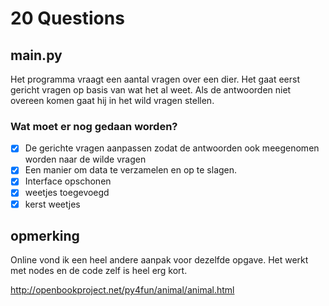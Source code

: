
# 20 Questions
## main.py
Het programma vraagt een aantal vragen over een dier. 
Het gaat eerst gericht vragen op basis van wat het al weet.
Als de antwoorden niet overeen komen gaat hij in het wild
vragen stellen.

### Wat moet er nog gedaan worden?
- [x] De gerichte vragen aanpassen zodat de antwoorden ook meegenomen
worden naar de wilde vragen
- [x] Een manier om data te verzamelen en op te slagen.
- [x] Interface opschonen
- [x] weetjes toegevoegd
- [x] kerst weetjes 

## opmerking
Online vond ik een heel andere aanpak voor dezelfde opgave.
Het werkt met nodes en de code zelf is heel erg kort. 

http://openbookproject.net/py4fun/animal/animal.html
